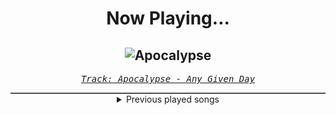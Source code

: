 <div align="center"> 
<h1>Now Playing...</h1>

![Apocalypse](https://i.scdn.co/image/ab67616d00001e026fb5a726708711453d5a72ad)
--
_<samp><a href="https://open.spotify.com/track/0083fkvvInjG9Uh6NVB0ru">Track: Apocalypse - Any Given Day</a></samp>_

<div style="border: 1px #4B5054 solid"></div>
<details>
  <summary>
    Previous played songs
  </summary>
  <table>
    <thead>
      <tr>
        <th>
          Artist
        </th>
        <th>
          Song
        </th>
        <th>
          Link
        </th>
      </tr>
    </thead>
    <tbody>
      <tr><td>Any Given Day</td><td>Apocalypse</td><td><a href="https://open.spotify.com/track/0083fkvvInjG9Uh6NVB0ru">https://open.spotify.com/track/0083fkvvInjG9Uh6NVB0ru</a></td></tr><tr><td>Jeris Johnson</td><td>Battling My Demons</td><td><a href="https://open.spotify.com/track/0OuvMbIdvi9d2Ucsk1poS0">https://open.spotify.com/track/0OuvMbIdvi9d2Ucsk1poS0</a></td></tr><tr><td>Annisokay</td><td>Human</td><td><a href="https://open.spotify.com/track/2DadCsA57rCAfroNC9Wqo5">https://open.spotify.com/track/2DadCsA57rCAfroNC9Wqo5</a></td></tr><tr><td>Motionless In White</td><td>Holding on to Smoke</td><td><a href="https://open.spotify.com/track/0CRXtwDkyX0VpkDcaTtG99">https://open.spotify.com/track/0CRXtwDkyX0VpkDcaTtG99</a></td></tr><tr><td>Orbit Culture</td><td>Alienated</td><td><a href="https://open.spotify.com/track/2XYiG3Hk8npxB78QbN5gqA">https://open.spotify.com/track/2XYiG3Hk8npxB78QbN5gqA</a></td></tr><tr><td>Meshuggah</td><td>The Abysmal Eye</td><td><a href="https://open.spotify.com/track/7Iogi1NuInEAxMBOreCB3b">https://open.spotify.com/track/7Iogi1NuInEAxMBOreCB3b</a></td></tr><tr><td>Electric Callboy</td><td>Mindreader</td><td><a href="https://open.spotify.com/track/0qdzdBNLU6BAxTCt8FLptu">https://open.spotify.com/track/0qdzdBNLU6BAxTCt8FLptu</a></td></tr><tr><td>Of Virtue</td><td>Hypocrite</td><td><a href="https://open.spotify.com/track/5fwS8ieNB49OpeRfu0afSm">https://open.spotify.com/track/5fwS8ieNB49OpeRfu0afSm</a></td></tr><tr><td>Light The Torch</td><td>Death of Me</td><td><a href="https://open.spotify.com/track/2gSFkajNcVKqe0CtmSawnm">https://open.spotify.com/track/2gSFkajNcVKqe0CtmSawnm</a></td></tr><tr><td>Dead by April</td><td>Stronger</td><td><a href="https://open.spotify.com/track/3GlmxpimhvMFJSCThaQU3y">https://open.spotify.com/track/3GlmxpimhvMFJSCThaQU3y</a></td></tr><tr><td>Natalia Barbu</td><td>In the Middle</td><td><a href="https://open.spotify.com/track/5ViF3hsL0iwD7jhh5JB2Ip">https://open.spotify.com/track/5ViF3hsL0iwD7jhh5JB2Ip</a></td></tr><tr><td>Silia Kapsis</td><td>Liar</td><td><a href="https://open.spotify.com/track/1ssBrm3EZb20Kb19roQIcy">https://open.spotify.com/track/1ssBrm3EZb20Kb19roQIcy</a></td></tr><tr><td>Baby Lasagna</td><td>Rim Tim Tagi Dim</td><td><a href="https://open.spotify.com/track/5TswDbxMnxptgFTf6ZxvXQ">https://open.spotify.com/track/5TswDbxMnxptgFTf6ZxvXQ</a></td></tr><tr><td>Nemo</td><td>The Code</td><td><a href="https://open.spotify.com/track/1EjIXKhNHI00ZLMRpS8iz8">https://open.spotify.com/track/1EjIXKhNHI00ZLMRpS8iz8</a></td></tr><tr><td>ISAAK</td><td>Always on the run</td><td><a href="https://open.spotify.com/track/3BJ0uXKEz9fUxCbZle1rCE">https://open.spotify.com/track/3BJ0uXKEz9fUxCbZle1rCE</a></td></tr><tr><td>Gåte</td><td>Ulveham</td><td><a href="https://open.spotify.com/track/6awPQdcqY8IYdHzqhEYm3s">https://open.spotify.com/track/6awPQdcqY8IYdHzqhEYm3s</a></td></tr><tr><td>Bambie Thug</td><td>Doomsday Blue</td><td><a href="https://open.spotify.com/track/7qiEoVlFjb3KaytT2zgK1g">https://open.spotify.com/track/7qiEoVlFjb3KaytT2zgK1g</a></td></tr><tr><td>Nutsa</td><td>Firefighter</td><td><a href="https://open.spotify.com/track/5Ekw4o2ecrOCBF5rGB7KXs">https://open.spotify.com/track/5Ekw4o2ecrOCBF5rGB7KXs</a></td></tr><tr><td>Raiven</td><td>Veronika</td><td><a href="https://open.spotify.com/track/5M2L5RqF8zRvFwPUrQ1tX6">https://open.spotify.com/track/5M2L5RqF8zRvFwPUrQ1tX6</a></td></tr><tr><td>Kaleen</td><td>We Will Rave</td><td><a href="https://open.spotify.com/track/1QpWQMKfQ44QUN1dEg65T8">https://open.spotify.com/track/1QpWQMKfQ44QUN1dEg65T8</a></td></tr>
    </tbody>
  </table>
</details>

</div>
